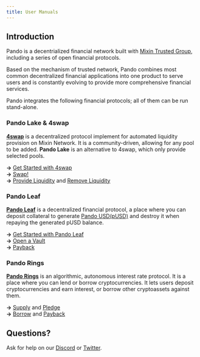 ```yaml
---
title: User Manuals
---
```


## Introduction

Pando is a decentrialized financial network built with [Mixin Trusted Group](https://developers.mixin.one/document/mainnet/mtg), including a series of open financial protocols.

Based on the mechanism of trusted network, Pando combines most common decentralized financial applications into one product to serve users and is constantly evolving to provide more comprehensive financial services.

Pando integrates the following financial protocols; all of them can be run stand-alone.

### Pando Lake & 4swap

**[4swap](https://4swap.org)** is a decentralized protocol implement for automated liquidity provision on Mixin Network. It  is a community-driven, allowing for any pool to be added. **Pando Lake** is an alternative to 4swap, which only provide selected pools.

**→** [Get Started with 4swap](lake/tutorials/get-started)  
**→** [Swap!](lake/tutorials/swapping)  
**→** [Provide Liquidity](lake/tutorials/providing-liquidity) and [Remove Liquidity](lake/tutorials/removing-liquidity)

### Pando Leaf

[**Pando Leaf**](leaf/intro) is a decentralized financial protocol, a place where you can deposit collateral to generate  [Pando USD(pUSD)](leaf/pusd) and destroy it when repaying the generated pUSD balance.

**→** [Get Started with Pando Leaf](leaf/tutorials/get-started)  
**→** [Open a Vault](leaf/tutorials/open-vault)  
**→** [Payback](leaf/tutorials/payback)


### Pando Rings

[**Pando Rings**](rings/intro) is an algorithmic, autonomous interest rate protocol. It is a place where you can lend or borrow cryptocurrencies. It lets users deposit cryptocurrencies and earn interest, or borrow other cryptoassets against them.

**→** [Supply](rings/tutorials/how-to-supply) and [Pledge](rings/tutorials/how-to-pledge)   
**→** [Borrow](rings/tutorials/how-to-borrow) and [Payback](rings/tutorials/how-to-repay)

## Questions?

Ask for help on our [Discord](https://discord.gg/CNS4QQ6w5u) or [Twitter](https://twitter.com/pando_im).